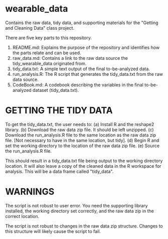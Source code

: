 # wearable_data
Contains the raw data, tidy data, and supporting materials for the "Getting and Cleaning Data" class project.

There are five key parts to this repository.
1. README.md: Explains the purpose of the repository and identifies how the parts relate and can be used.
2. raw_data.md: Contains a link to the raw data source the tidy_wearable_data originated from.
3. tidy_data.txt: A simple text output of the final to-be-analyzed data.
4. run_analysis.R: The R script that generates the tidy_data.txt from the raw data source.
5. CodeBook.md: A codebook describing the variables in the final to-be-analyzed dataset (tidy_data.txt).

# GETTING THE TIDY DATA #
To get the tidy_data.txt, the user needs to:
(a) Install R and the reshape2 library.
(b) Download the raw data zip file. It should be left unzipped.
(c) Download the run_analysis.R file to the same location as the raw data zip file. [Not necessary to have in the same location, but tidy].
(d) Begin R and set the working directory to the location of the raw data zip file.
(e) Source the run_analysis.R file.

This should result in a tidy_data.txt file being output to the working directory location. It will also leave a copy of the cleaned data in the R workspace for analysis. This will be a data frame called "tidy_data".

# WARNINGS #
The script is not robust to user error. You need the supporting library installed, the working directory set correctly, and the raw data zip in the correct location.

The script is not robust to changes in the raw data zip structure. Changes to this structure will likely cause the script to fail.

